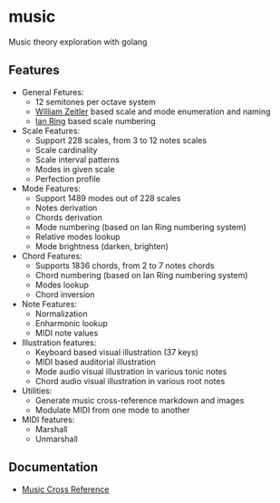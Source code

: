 # music

Music theory exploration with golang

## Features

- General Fetures:
  - 12 semitones per octave system
  - [William Zeitler](https://allthescales.org) based scale and mode enumeration and naming
  - [Ian Ring](https://ianring.com/musictheory/scales/) based scale numbering
- Scale Features:
  - Support 228 scales, from 3 to 12 notes scales
  - Scale cardinality
  - Scale interval patterns
  - Modes in given scale
  - Perfection profile
- Mode Features:
  - Support 1489 modes out of 228 scales
  - Notes derivation
  - Chords derivation
  - Mode numbering (based on Ian Ring numbering system)
  - Relative modes lookup
  - Mode brightness (darken, brighten)
- Chord Features:
  - Supports 1836 chords, from 2 to 7 notes chords
  - Chord numbering (based on Ian Ring numbering system)
  - Modes lookup
  - Chord inversion
- Note Features:
  - Normalization
  - Enharmonic lookup
  - MIDI note values
- Illustration features:
  - Keyboard based visual illustration (37 keys)
  - MIDI based auditorial illustration
  - Mode audio visual illustration in various tonic notes
  - Chord audio visual illustration in various root notes
- Utilities:
  - Generate music cross-reference markdown and images
  - Modulate MIDI from one mode to another
- MIDI features:
  - Marshall
  - Unmarshall

## Documentation

- [Music Cross Reference](docs/index.md)
